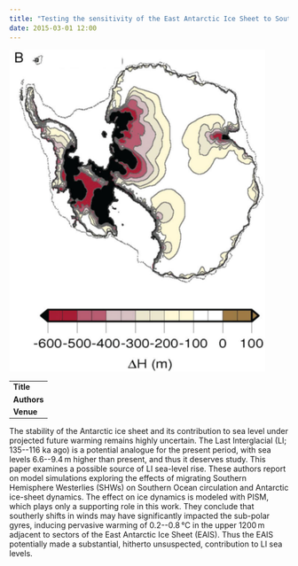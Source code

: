 ```yaml
---
title: "Testing the sensitivity of the East Antarctic Ice Sheet to Southern Ocean dynamics: past changes and future implications"
date: 2015-03-01 12:00
---
```


![](/img/applications/fogwilletal2014.png)


||
|-
| **Title** | [Testing the sensitivity of the East Antarctic Ice Sheet to Southern Ocean dynamics: past changes and future implications](http://dx.doi.org/10.1002/jqs.2683) |
| **Authors** | [C. Fogwill](http://www.bees.unsw.edu.au/chris-fogwill), C. Turney, K. Meissner, N. Golledge, P. Spence, J. Roberts, M. England, R. Jones, and L. Carter |
| **Venue** |  [Journal of Quaternary Science](http://onlinelibrary.wiley.com/journal/10.1002/(ISSN)1099-1417) |

The stability of the Antarctic ice sheet and its contribution to sea level under projected future warming remains highly uncertain. The Last Interglacial (LI; 135--116 ka ago) is a potential analogue for the present period, with sea levels 6.6--9.4 m higher than present, and thus it deserves study. This paper examines a possible source of LI sea-level rise. These authors report on model simulations exploring the effects of migrating Southern Hemisphere Westerlies (SHWs) on Southern Ocean circulation and Antarctic ice-sheet dynamics. The effect on ice dynamics is modeled with PISM, which plays only a supporting role in this work. They conclude that southerly shifts in winds may have significantly impacted the sub-polar gyres, inducing pervasive warming of 0.2--0.8 °C in the upper 1200 m adjacent to sectors of the East Antarctic Ice Sheet (EAIS). Thus the EAIS potentially made a substantial, hitherto unsuspected, contribution to LI sea levels.

